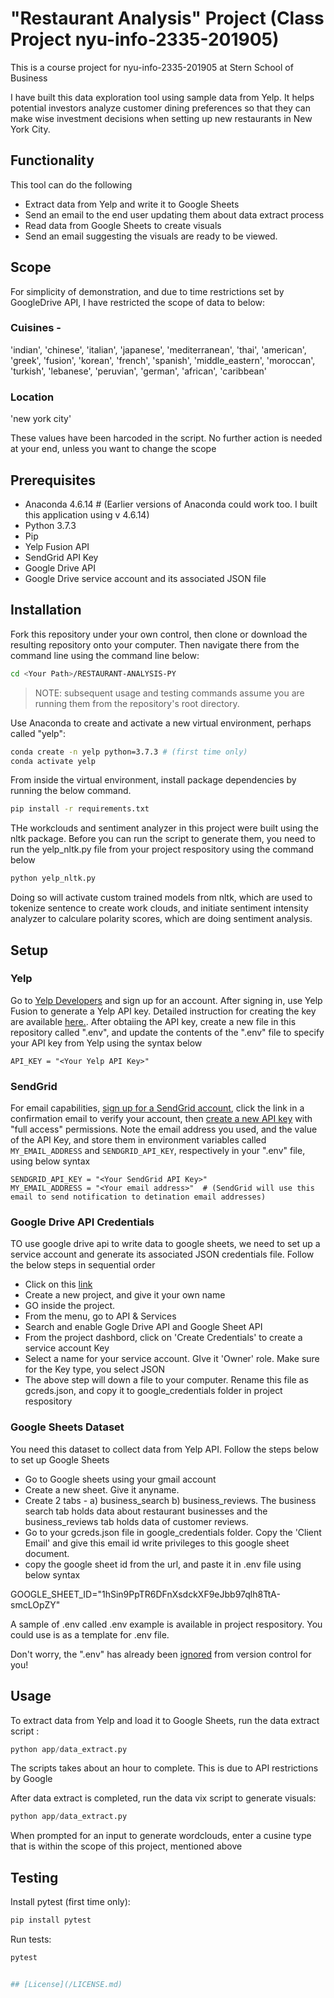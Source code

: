 # "Restaurant Analysis" Project (Class Project nyu-info-2335-201905)

This is a course project for nyu-info-2335-201905 at Stern School of Business

I have built this data exploration tool using sample data from Yelp. It helps potential investors analyze customer dining preferences so that they can make wise investment decisions when setting up new restaurants in New York City.

## Functionality
This tool can do the following
  + Extract data from Yelp and write it to Google Sheets
  + Send an email to the end user updating them about data extract process
  + Read data from Google Sheets to create visuals
  + Send an email suggesting the visuals are ready to be viewed.

## Scope

For simplicity of demonstration, and due to time restrictions set by GoogleDrive API, I have restricted the scope of data to below:

### Cuisines -
'indian', 'chinese', 'italian', 'japanese', 'mediterranean', 'thai', 'american', 'greek', 'fusion', 'korean', 'french', 'spanish', 'middle_eastern', 'moroccan', 'turkish', 'lebanese', 'peruvian', 'german', 'african', 'caribbean'

### Location
'new york city'

These values have been harcoded in the script. No further action is needed at your end, unless you want to change the scope 

## Prerequisites

  + Anaconda 4.6.14 # (Earlier versions of Anaconda could work too. I built this application using v 4.6.14)
  + Python 3.7.3
  + Pip
  + Yelp Fusion API
  + SendGrid API Key
  + Google Drive API
  + Google Drive service account and its associated JSON file

## Installation

Fork this repository under your own control, then clone or download the resulting repository onto your computer. Then navigate there from the command line using the command line below:

```sh
cd <Your Path>/RESTAURANT-ANALYSIS-PY
```

> NOTE: subsequent usage and testing commands assume you are running them from the repository's root directory.

Use Anaconda to create and activate a new virtual environment, perhaps called "yelp":

```sh
conda create -n yelp python=3.7.3 # (first time only)
conda activate yelp
```

From inside the virtual environment, install package dependencies by running the below command.

```sh
pip install -r requirements.txt
```

THe workclouds and sentiment analyzer in this project were built using the nltk package. Before you can run the script to generate them, you need to run the yelp_nltk.py file from your project respository using the command below

```sh
python yelp_nltk.py
```
Doing so will activate custom trained models from nltk, which are used to tokenize sentence to create work clouds, and initiate sentiment intensity analyzer to calculare polarity scores, which are doing sentiment analysis.

## Setup

### Yelp
Go to [Yelp Developers](https://www.yelp.com/developers) and sign up for an account. After signing in, use Yelp Fusion to generate a Yelp API key. Detailed instruction for creating the key are available [here.](https://www.yelp.com/developers/documentation/v3/authentication). After obtaiing the API key, create a new file in this repository called ".env", and update the contents of the ".env" file to specify your API key from Yelp using the syntax below

    API_KEY = "<Your Yelp API Key>"

### SendGrid
For email capabilities, [sign up for a SendGrid account](https://signup.sendgrid.com/), click the link in a confirmation email to verify your account, then [create a new API key](https://app.sendgrid.com/settings/api_keys) with "full access" permissions. Note the email address you used, and the value of the API Key, and store them in environment variables called `MY_EMAIL_ADDRESS` and `SENDGRID_API_KEY`, respectively in your ".env" file, using below syntax

    SENDGRID_API_KEY = "<Your SendGrid API Key>"
    MY_EMAIL_ADDRESS = "<Your email address>"  # (SendGrid will use this email to send notification to detination email addresses)

### Google Drive API Credentials
TO use google drive api to write data to google sheets, we need to set up a service account and generate its associated JSON credentials file. Follow the below steps in sequential order
  + Click on this [link](https://consle.developers.google.com)
  + Create a new project, and give it your own name
  + GO inside the project.
  + From the menu, go to API & Services
  + Search and enable Gogle Drive API and Google Sheet API
  + From the project dashbord, click on 'Create Credentials' to create a service account Key
  + Select a name for your service account. GIve it 'Owner' role. Make sure for the Key type, you select JSON
  + The above step will down a file to your computer. Rename this file as gcreds.json, and copy it to google_credentials folder in project respository

### Google Sheets Dataset
You need this dataset to collect data from Yelp API. Follow the steps below to set up Google Sheets
  + Go to Google sheets using your gmail account
  + Create a new sheet. Give it anyname.
  + Create 2 tabs - a) business_search b) business_reviews. The business search tab holds data about restaurant businesses and the business_reviews tab holds data of customer reviews.
  + Go to your gcreds.json file in google_credentials folder. Copy the 'Client Email' and give this email id write privileges to this google sheet document.
  + copy the google sheet id from the url, and paste it in .env file using below syntax
  
  GOOGLE_SHEET_ID="1hSin9PpTR6DFnXsdckXF9eJbb97qlh8TtA-smcLOpZY"

A sample of .env called .env example is available in project respository. You could use is as a template for .env file.

Don't worry, the ".env" has already been [ignored](/.gitignore) from version control for you!

## Usage

To extract data from Yelp and load it to Google Sheets, run the data extract script :
```py
python app/data_extract.py
```
The scripts takes about an hour to complete. This is due to API restrictions by Google

After data extract is completed, run the data vix script to generate visuals:
```py
python app/data_extract.py
```
When prompted for an input to generate wordclouds, enter a cusine type that is within the scope of this project, mentioned above

## Testing

Install pytest (first time only):

```sh
pip install pytest
```

Run tests:

```sh
pytest


## [License](/LICENSE.md)
